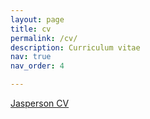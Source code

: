 ```yaml
---
layout: page
title: cv
permalink: /cv/
description: Curriculum vitae
nav: true
nav_order: 4

---
```


[Jasperson CV](/assets/pdf/Jasperson_CV.pdf)
